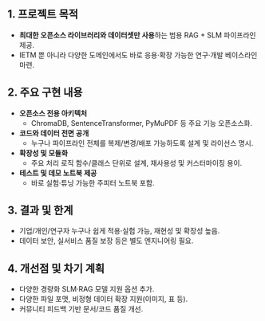 ## 1. 프로젝트 목적
- **최대한 오픈소스 라이브러리와 데이터셋만 사용**하는 범용 RAG + SLM 파이프라인 제공.
- IETM 뿐 아니라 다양한 도메인에서도 바로 응용·확장 가능한 연구·개발 베이스라인 마련.

## 2. 주요 구현 내용
- **오픈소스 전용 아키텍처**  
  - ChromaDB, SentenceTransformer, PyMuPDF 등 주요 기능 오픈소스화.
- **코드와 데이터 전면 공개**  
  - 누구나 파이프라인 전체를 복제/변경/배포 가능하도록 설계 및 라이선스 명시.
- **확장성 및 모듈화**  
  - 주요 처리 로직 함수/클래스 단위로 설계, 재사용성 및 커스터마이징 용이.
- **테스트 및 데모 노트북 제공**  
  - 바로 실험·튜닝 가능한 주피터 노트북 포함.

## 3. 결과 및 한계
- 기업/개인/연구자 누구나 쉽게 적용·실험 가능, 재현성 및 확장성 높음.
- 데이터 보안, 실서비스 품질 보장 등은 별도 엔지니어링 필요.

## 4. 개선점 및 차기 계획
- 다양한 경량화 SLM·RAG 모델 지원 옵션 추가.
- 다양한 파일 포맷, 비정형 데이터 확장 지원(이미지, 표 등).
- 커뮤니티 피드백 기반 문서/코드 품질 개선.

